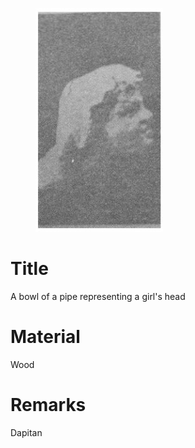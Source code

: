 <figure class="image">

![](/static/files/sculptures/a-bowl-of-a-pipe-representing-a-girls-head.jpg)

</figure>

# Title
A bowl of a pipe representing a girl's head

# Material
Wood

# Remarks
Dapitan
